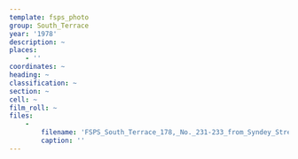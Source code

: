 ```yaml
---
template: fsps_photo
group: South_Terrace
year: '1978'
description: ~
places:
    - ''
coordinates: ~
heading: ~
classification: ~
section: ~
cell: ~
film_roll: ~
files:
    -
        filename: 'FSPS_South_Terrace_178,_No._231-233_from_Syndey_Street,_16-5-G_1978.png'
        caption: ''
---
```

